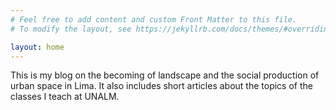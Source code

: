 ```yaml
---
# Feel free to add content and custom Front Matter to this file.
# To modify the layout, see https://jekyllrb.com/docs/themes/#overriding-theme-defaults

layout: home
---
```



This is my blog on the becoming of landscape and the social production of urban space in Lima. It also includes short articles about the topics of the classes I teach at UNALM.
